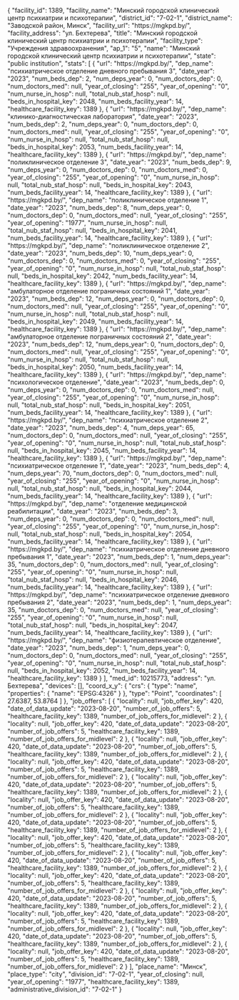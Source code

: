 {
    "facility_id": 1389,
    "facility_name": "Минский городской клинический центр психиатрии и психотерапии",
    "district_id": "7-02-1",
    "district_name": "Заводской район, Минск",
    "facility_url": "https:\/\/mgkpd.by\/",
    "facility_address": "ул. Бехтерева",
    "title": "Минский городской клинический центр психиатрии и психотерапии",
    "facility_type": "Учреждения здравоохранения",
    "ap_1": "5",
    "name": "Минский городской клинический центр психиатрии и психотерапии",
    "state": "public institution",
    "stats": [
        {
            "url": "https:\/\/mgkpd.by\/",
            "dep_name": "психиатрическое отделение дневного пребывания 3",
            "date_year": "2023",
            "num_beds_dep": 2,
            "num_deps_year": 0,
            "num_doctors_dep": 0,
            "num_doctors_med": null,
            "year_of_closing": "255",
            "year_of_opening": "0",
            "num_nurse_in_hosp": null,
            "total_nub_staf_hosp": null,
            "beds_in_hospital_key": 2048,
            "num_beds_facility_year": 14,
            "healthcare_facility_key": 1389
        },
        {
            "url": "https:\/\/mgkpd.by\/",
            "dep_name": "клинико-диагностическая лаборатория",
            "date_year": "2023",
            "num_beds_dep": 2,
            "num_deps_year": 0,
            "num_doctors_dep": 0,
            "num_doctors_med": null,
            "year_of_closing": "255",
            "year_of_opening": "0",
            "num_nurse_in_hosp": null,
            "total_nub_staf_hosp": null,
            "beds_in_hospital_key": 2053,
            "num_beds_facility_year": 14,
            "healthcare_facility_key": 1389
        },
        {
            "url": "https:\/\/mgkpd.by\/",
            "dep_name": "поликлиническое отделение 3",
            "date_year": "2023",
            "num_beds_dep": 9,
            "num_deps_year": 0,
            "num_doctors_dep": 0,
            "num_doctors_med": 0,
            "year_of_closing": "255",
            "year_of_opening": "0",
            "num_nurse_in_hosp": null,
            "total_nub_staf_hosp": null,
            "beds_in_hospital_key": 2043,
            "num_beds_facility_year": 14,
            "healthcare_facility_key": 1389
        },
        {
            "url": "https:\/\/mgkpd.by\/",
            "dep_name": "поликлиническое отделение 1",
            "date_year": "2023",
            "num_beds_dep": 8,
            "num_deps_year": 0,
            "num_doctors_dep": 0,
            "num_doctors_med": null,
            "year_of_closing": "255",
            "year_of_opening": "1977",
            "num_nurse_in_hosp": null,
            "total_nub_staf_hosp": null,
            "beds_in_hospital_key": 2041,
            "num_beds_facility_year": 14,
            "healthcare_facility_key": 1389
        },
        {
            "url": "https:\/\/mgkpd.by\/",
            "dep_name": "поликлиническое отделение 2",
            "date_year": "2023",
            "num_beds_dep": 10,
            "num_deps_year": 0,
            "num_doctors_dep": 0,
            "num_doctors_med": 0,
            "year_of_closing": "255",
            "year_of_opening": "0",
            "num_nurse_in_hosp": null,
            "total_nub_staf_hosp": null,
            "beds_in_hospital_key": 2042,
            "num_beds_facility_year": 14,
            "healthcare_facility_key": 1389
        },
        {
            "url": "https:\/\/mgkpd.by\/",
            "dep_name": "амбулаторное отделение пограничных состояний 1",
            "date_year": "2023",
            "num_beds_dep": 12,
            "num_deps_year": 0,
            "num_doctors_dep": 0,
            "num_doctors_med": null,
            "year_of_closing": "255",
            "year_of_opening": "0",
            "num_nurse_in_hosp": null,
            "total_nub_staf_hosp": null,
            "beds_in_hospital_key": 2049,
            "num_beds_facility_year": 14,
            "healthcare_facility_key": 1389
        },
        {
            "url": "https:\/\/mgkpd.by\/",
            "dep_name": "амбулаторное отделение пограничных состояний 2",
            "date_year": "2023",
            "num_beds_dep": 12,
            "num_deps_year": 0,
            "num_doctors_dep": 0,
            "num_doctors_med": null,
            "year_of_closing": "255",
            "year_of_opening": "0",
            "num_nurse_in_hosp": null,
            "total_nub_staf_hosp": null,
            "beds_in_hospital_key": 2050,
            "num_beds_facility_year": 14,
            "healthcare_facility_key": 1389
        },
        {
            "url": "https:\/\/mgkpd.by\/",
            "dep_name": "психологическое отделение",
            "date_year": "2023",
            "num_beds_dep": 0,
            "num_deps_year": 0,
            "num_doctors_dep": 0,
            "num_doctors_med": null,
            "year_of_closing": "255",
            "year_of_opening": "0",
            "num_nurse_in_hosp": null,
            "total_nub_staf_hosp": null,
            "beds_in_hospital_key": 2051,
            "num_beds_facility_year": 14,
            "healthcare_facility_key": 1389
        },
        {
            "url": "https:\/\/mgkpd.by\/",
            "dep_name": "психиатрическое отделение 2",
            "date_year": "2023",
            "num_beds_dep": 4,
            "num_deps_year": 65,
            "num_doctors_dep": 0,
            "num_doctors_med": null,
            "year_of_closing": "255",
            "year_of_opening": "0",
            "num_nurse_in_hosp": null,
            "total_nub_staf_hosp": null,
            "beds_in_hospital_key": 2045,
            "num_beds_facility_year": 14,
            "healthcare_facility_key": 1389
        },
        {
            "url": "https:\/\/mgkpd.by\/",
            "dep_name": "психиатрическое отделение 1",
            "date_year": "2023",
            "num_beds_dep": 4,
            "num_deps_year": 70,
            "num_doctors_dep": 0,
            "num_doctors_med": null,
            "year_of_closing": "255",
            "year_of_opening": "0",
            "num_nurse_in_hosp": null,
            "total_nub_staf_hosp": null,
            "beds_in_hospital_key": 2044,
            "num_beds_facility_year": 14,
            "healthcare_facility_key": 1389
        },
        {
            "url": "https:\/\/mgkpd.by\/",
            "dep_name": "отделение медицинской реабилитации",
            "date_year": "2023",
            "num_beds_dep": 3,
            "num_deps_year": 0,
            "num_doctors_dep": 0,
            "num_doctors_med": null,
            "year_of_closing": "255",
            "year_of_opening": "0",
            "num_nurse_in_hosp": null,
            "total_nub_staf_hosp": null,
            "beds_in_hospital_key": 2054,
            "num_beds_facility_year": 14,
            "healthcare_facility_key": 1389
        },
        {
            "url": "https:\/\/mgkpd.by\/",
            "dep_name": "психиатрическое отделение дневного пребывания 1",
            "date_year": "2023",
            "num_beds_dep": 1,
            "num_deps_year": 35,
            "num_doctors_dep": 0,
            "num_doctors_med": null,
            "year_of_closing": "255",
            "year_of_opening": "0",
            "num_nurse_in_hosp": null,
            "total_nub_staf_hosp": null,
            "beds_in_hospital_key": 2046,
            "num_beds_facility_year": 14,
            "healthcare_facility_key": 1389
        },
        {
            "url": "https:\/\/mgkpd.by\/",
            "dep_name": "психиатрическое отделение дневного пребывания 2",
            "date_year": "2023",
            "num_beds_dep": 1,
            "num_deps_year": 35,
            "num_doctors_dep": 0,
            "num_doctors_med": null,
            "year_of_closing": "255",
            "year_of_opening": "0",
            "num_nurse_in_hosp": null,
            "total_nub_staf_hosp": null,
            "beds_in_hospital_key": 2047,
            "num_beds_facility_year": 14,
            "healthcare_facility_key": 1389
        },
        {
            "url": "https:\/\/mgkpd.by\/",
            "dep_name": "физиотерапевтическое отделение",
            "date_year": "2023",
            "num_beds_dep": 1,
            "num_deps_year": 0,
            "num_doctors_dep": 0,
            "num_doctors_med": null,
            "year_of_closing": "255",
            "year_of_opening": "0",
            "num_nurse_in_hosp": null,
            "total_nub_staf_hosp": null,
            "beds_in_hospital_key": 2052,
            "num_beds_facility_year": 14,
            "healthcare_facility_key": 1389
        }
    ],
    "med_id": 10215773,
    "address": "ул. Бехтерева",
    "devices": [],
    "coord_x_y": {
        "crs": {
            "type": "name",
            "properties": {
                "name": "EPSG:4326"
            }
        },
        "type": "Point",
        "coordinates": [
            27.6387,
            53.8764
        ]
    },
    "job_offers": [
        {
            "locality": null,
            "job_offer_key": 420,
            "date_of_data_update": "2023-08-20",
            "number_of_job_offers": 5,
            "healthcare_facility_key": 1389,
            "number_of_job_offers_for_midlevel": 2
        },
        {
            "locality": null,
            "job_offer_key": 420,
            "date_of_data_update": "2023-08-20",
            "number_of_job_offers": 5,
            "healthcare_facility_key": 1389,
            "number_of_job_offers_for_midlevel": 2
        },
        {
            "locality": null,
            "job_offer_key": 420,
            "date_of_data_update": "2023-08-20",
            "number_of_job_offers": 5,
            "healthcare_facility_key": 1389,
            "number_of_job_offers_for_midlevel": 2
        },
        {
            "locality": null,
            "job_offer_key": 420,
            "date_of_data_update": "2023-08-20",
            "number_of_job_offers": 5,
            "healthcare_facility_key": 1389,
            "number_of_job_offers_for_midlevel": 2
        },
        {
            "locality": null,
            "job_offer_key": 420,
            "date_of_data_update": "2023-08-20",
            "number_of_job_offers": 5,
            "healthcare_facility_key": 1389,
            "number_of_job_offers_for_midlevel": 2
        },
        {
            "locality": null,
            "job_offer_key": 420,
            "date_of_data_update": "2023-08-20",
            "number_of_job_offers": 5,
            "healthcare_facility_key": 1389,
            "number_of_job_offers_for_midlevel": 2
        },
        {
            "locality": null,
            "job_offer_key": 420,
            "date_of_data_update": "2023-08-20",
            "number_of_job_offers": 5,
            "healthcare_facility_key": 1389,
            "number_of_job_offers_for_midlevel": 2
        },
        {
            "locality": null,
            "job_offer_key": 420,
            "date_of_data_update": "2023-08-20",
            "number_of_job_offers": 5,
            "healthcare_facility_key": 1389,
            "number_of_job_offers_for_midlevel": 2
        },
        {
            "locality": null,
            "job_offer_key": 420,
            "date_of_data_update": "2023-08-20",
            "number_of_job_offers": 5,
            "healthcare_facility_key": 1389,
            "number_of_job_offers_for_midlevel": 2
        },
        {
            "locality": null,
            "job_offer_key": 420,
            "date_of_data_update": "2023-08-20",
            "number_of_job_offers": 5,
            "healthcare_facility_key": 1389,
            "number_of_job_offers_for_midlevel": 2
        },
        {
            "locality": null,
            "job_offer_key": 420,
            "date_of_data_update": "2023-08-20",
            "number_of_job_offers": 5,
            "healthcare_facility_key": 1389,
            "number_of_job_offers_for_midlevel": 2
        },
        {
            "locality": null,
            "job_offer_key": 420,
            "date_of_data_update": "2023-08-20",
            "number_of_job_offers": 5,
            "healthcare_facility_key": 1389,
            "number_of_job_offers_for_midlevel": 2
        },
        {
            "locality": null,
            "job_offer_key": 420,
            "date_of_data_update": "2023-08-20",
            "number_of_job_offers": 5,
            "healthcare_facility_key": 1389,
            "number_of_job_offers_for_midlevel": 2
        },
        {
            "locality": null,
            "job_offer_key": 420,
            "date_of_data_update": "2023-08-20",
            "number_of_job_offers": 5,
            "healthcare_facility_key": 1389,
            "number_of_job_offers_for_midlevel": 2
        }
    ],
    "place_name": "Минск",
    "place_type": "city",
    "division_id": "7-02-1",
    "year_of_closing": null,
    "year_of_opening": "1977",
    "healthcare_facility_key": 1389,
    "administrative_division_id": "7-02-1"
}
